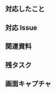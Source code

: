 ## 対応したこと

<!-- 対応したことを箇条書きでわかりやすく -->

## 対応 Issue

<!-- 該当するIssueを貼り付ける -->

## 関連資料

<!-- 対応する中で参考にしたWebサイトがあれば、何の対応に対して参考にしたか明記しながら、URLを貼る -->

## 残タスク

<!-- 対応しきれなかった部分、自分では実装できない部分をchecklistで箇条書き -->

## 画面キャプチャ

<!-- UIの新規実装の場合、スクショを貼る。UIの修正の場合は修正後スクショと、あればbeforeのスクショもあるとレビューしやすい -->